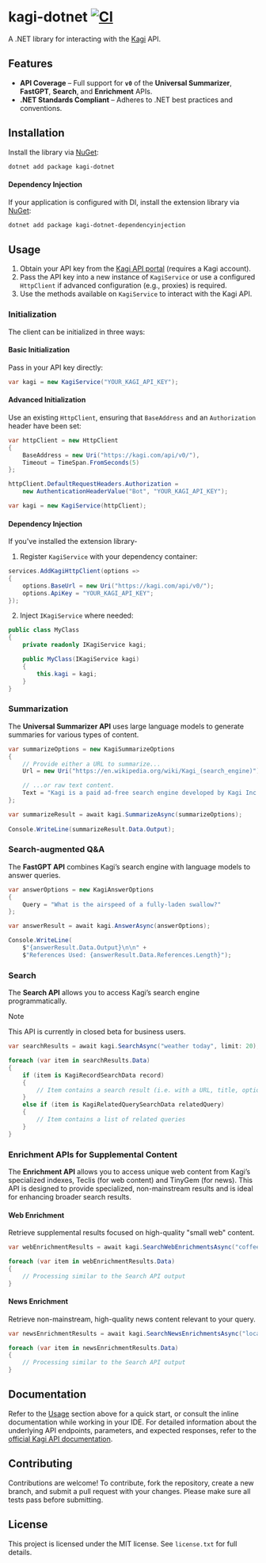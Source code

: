 # kagi-dotnet [![CI](https://github.com/patchoulish/kagi-dotnet/actions/workflows/ci.yml/badge.svg)](https://github.com/patchoulish/kagi-dotnet/actions/workflows/ci.yml)
A .NET library for interacting with the [Kagi](https://kagi.com/) API.


## Features
- **API Coverage** – Full support for **`v0`** of the **Universal Summarizer**, **FastGPT**, **Search**, and **Enrichment** APIs.
- **.NET Standards Compliant** – Adheres to .NET best practices and conventions.


## Installation
Install the library via [NuGet](https://www.nuget.org/packages/kagi-dotnet):
```bash
dotnet add package kagi-dotnet
```
#### Dependency Injection
If your application is configured with DI, install the extension library via [NuGet](https://www.nuget.org/packages/kagi-dotnet-dependencyinjection):
```bash
dotnet add package kagi-dotnet-dependencyinjection
```


## Usage
1. Obtain your API key from the [Kagi API portal](https://kagi.com/settings?p=api) (requires a Kagi account).
2. Pass the API key into a new instance of `KagiService` or use a configured `HttpClient` if advanced configuration (e.g., proxies) is required.
3. Use the methods available on `KagiService` to interact with the Kagi API.

### Initialization
The client can be initialized in three ways:
#### Basic Initialization
Pass in your API key directly:
```csharp
var kagi = new KagiService("YOUR_KAGI_API_KEY");
```
#### Advanced Initialization
Use an existing `HttpClient`, ensuring that `BaseAddress` and an `Authorization` header have been set:
```csharp
var httpClient = new HttpClient
{
    BaseAddress = new Uri("https://kagi.com/api/v0/"),
    Timeout = TimeSpan.FromSeconds(5)
};

httpClient.DefaultRequestHeaders.Authorization =
	new AuthenticationHeaderValue("Bot", "YOUR_KAGI_API_KEY");

var kagi = new KagiService(httpClient);
```
#### Dependency Injection
If you've installed the extension library-
1. Register `KagiService` with your dependency container:
```csharp
services.AddKagiHttpClient(options =>
{
	options.BaseUrl = new Uri("https://kagi.com/api/v0/");
	options.ApiKey = "YOUR_KAGI_API_KEY";
});
```
2. Inject `IKagiService` where needed:
```csharp
public class MyClass
{
    private readonly IKagiService kagi;

    public MyClass(IKagiService kagi)
    {
        this.kagi = kagi;
    }
}
```

### Summarization
The **Universal Summarizer API** uses large language models to generate summaries for various types of content.
```csharp
var summarizeOptions = new KagiSummarizeOptions
{
    // Provide either a URL to summarize...
    Url = new Uri("https://en.wikipedia.org/wiki/Kagi_(search_engine)")

    // ...or raw text content.
    Text = "Kagi is a paid ad-free search engine developed by Kagi Inc..."
};

var summarizeResult = await kagi.SummarizeAsync(summarizeOptions);
	
Console.WriteLine(summarizeResult.Data.Output);
```

### Search-augmented Q&A
The **FastGPT API** combines Kagi’s search engine with language models to answer queries.
```csharp
var answerOptions = new KagiAnswerOptions
{
    Query = "What is the airspeed of a fully-laden swallow?"
};

var answerResult = await kagi.AnswerAsync(answerOptions);

Console.WriteLine(
	$"{answerResult.Data.Output}\n\n" +
	$"References Used: {answerResult.Data.References.Length}");
```

### Search
The **Search API** allows you to access Kagi’s search engine programmatically.
> [!NOTE]
> This API is currently in closed beta for business users.
```csharp
var searchResults = await kagi.SearchAsync("weather today", limit: 20);

foreach (var item in searchResults.Data)
{
    if (item is KagiRecordSearchData record)
    {
        // Item contains a search result (i.e. with a URL, title, optional snippet, etc.)
    }
    else if (item is KagiRelatedQuerySearchData relatedQuery)
    {
        // Item contains a list of related queries
    }
}
```

### Enrichment APIs for Supplemental Content
The **Enrichment API** allows you to access unique web content from Kagi’s specialized indexes, Teclis (for web content) and TinyGem (for news). This API is designed to provide specialized, non-mainstream results and is ideal for enhancing broader search results.

#### Web Enrichment
Retrieve supplemental results focused on high-quality "small web" content.
```csharp
var webEnrichmentResults = await kagi.SearchWebEnrichmentsAsync("coffee blog");

foreach (var item in webEnrichmentResults.Data)
{
    // Processing similar to the Search API output
}
```

#### News Enrichment
Retrieve non-mainstream, high-quality news content relevant to your query.
```csharp
var newsEnrichmentResults = await kagi.SearchNewsEnrichmentsAsync("local news");

foreach (var item in newsEnrichmentResults.Data)
{
    // Processing similar to the Search API output
}
```


## Documentation
Refer to the [Usage](#usage) section above for a quick start, or consult the inline documentation while working in your IDE. For detailed information about the underlying API endpoints, parameters, and expected responses, refer to the [official Kagi API documentation](https://help.kagi.com/kagi/api/overview.html).


## Contributing
Contributions are welcome! To contribute, fork the repository, create a new branch, and submit a pull request with your changes. Please make sure all tests pass before submitting.


## License
This project is licensed under the MIT license. See `license.txt` for full details.
